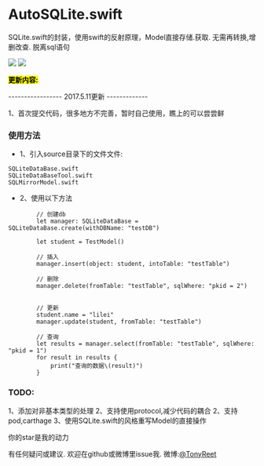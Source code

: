 # AutoSQLite.swift
SQLite.swift的封装，使用swift的反射原理，Model直接存储.获取. 无需再转换,增删改查. 脱离sql语句

[![](https://img.shields.io/badge/Supported-iOS8-4BC51D.svg?style=flat-square)](https://github.com/TonyReet/TYSnapshotScroll)
[![](https://img.shields.io/badge/Swift-compatible-4BC51D.svg?style=flat-square)](https://github.com/TonyReet/TYSnapshotScroll)

**<mark>更新内容:</mark>**


----------------- 2017.5.11更新 -------------

1、首次提交代码，很多地方不完善，暂时自己使用，瞧上的可以尝尝鲜


### 使用方法
- 1、引入source目录下的文件文件:

```
SQLiteDataBase.swift
SQLiteDataBaseTool.swift
SQLMirrorModel.swift
```
- 2、使用以下方法

```
        // 创建db
        let manager: SQLiteDataBase = SQLiteDataBase.create(withDBName: "testDB")
```

```
        let student = TestModel()
        
        // 插入
        manager.insert(object: student, intoTable: "testTable")
```

```     
        // 删除
        manager.delete(fromTable: "testTable", sqlWhere: "pkid = 2")
        
```

```
        // 更新
        student.name = "lilei"
        manager.update(student, fromTable: "testTable")
```

```
        // 查询
        let results = manager.select(fromTable: "testTable", sqlWhere: "pkid = 1")
        for result in results {
            print("查询的数据\(result)")
        }
```

### TODO:

1、添加对非基本类型的处理
2、支持使用protocol,减少代码的耦合
2、支持pod,carthage
3、使用SQLite.swift的风格重写Model的直接操作

你的star是我的动力

有任何疑问或建议. 欢迎在github或微博里issue我. 
微博:[@TonyReet](http://weibo.com/u/3648931023)


